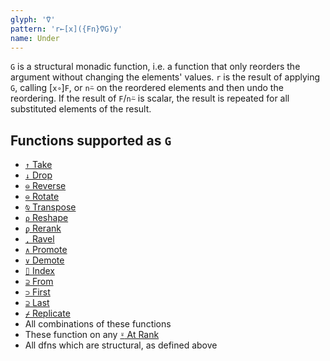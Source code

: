 ```yaml
---
glyph: '⍢'
pattern: 'r←[x]({Fn}⍢G)y'
name: Under
---
```


`G` is a structural monadic function, i.e. a function that only reorders the argument without changing the elements' values. `r` is the result of applying `G`, calling \[`x∘`\]`F`, or `n⍨` on the reordered elements and then undo the reordering. If the result of `F`/`n⍨` is scalar, the result is repeated for all substituted elements of the result.

## Functions supported as `G`

* [`↑` Take](/docs/primitive/take)
* [`↓` Drop](/docs/primitive/drop)
* [`⊖` Reverse](/docs/primitive/reverse)
* [`⊖` Rotate](/docs/primitive/rotate)
* [`⍉` Transpose](/docs/primitive/transpose)
* [`⍴` Reshape](/docs/primitive/reshape)
* [`ϼ` Rerank](/docs/primitive/rerank)
* [`,` Ravel](/docs/primitive/ravel)
* [`∧` Promote](/docs/primitive/promote)
* [`∨` Demote](/docs/primitive/demote)
* [`⌷` Index](/docs/primitive/index)
* [`⊇` From](/docs/primitive/from)
* [`⊃` First](/docs/primitive/first)
* [`⊇` Last](/docs/primitive/last)
* [`⌿` Replicate](/docs/primitive/replicate)
* All combinations of these functions
* These function on any [`⍤` At Rank](/docs/primitive/at_rank)
* All dfns which are structural, as defined above
